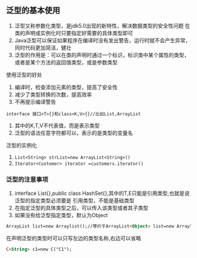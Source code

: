 ## 泛型的基本使用
1. 泛型又称参数化类型，是jdk5.0出现的新特性，解决数据类型的安全性问题
在类的声明或实例化时只要指定好需要的具体类型即可
2. Java泛型可以保证如果程序在编译时没有发出警告，运行时就不会产生异常，同时代码更加简洁，健壮
3. 泛型的作用是：可以在类的声明时通过一个标识，标识类中某个属性的类型，或者是某个方法的返回值类型，或是参数类型

使用泛型的好处
1. 编译时，检查添加元素的类型，提高了安全性
2. 减少了类型转换的次数，提高效率
3. 不再提示编译警告



```
interface 接口<T>{}和class<K,V>{}//比如List,ArrayList
```
1. 其中的K,T,V不代表值，而是表示类型
2. 泛型的语法任意字符都可以，表示的是类型的变量名


泛型的实例化
1. `List<String> strList=new ArrayList<String>()`
2. `Iterator<Customer> iterator =customers.iterator()`

### 泛型的注意事项
1. interface List<T>{},public class HashSet<E>{},其中的T,E只能是引用类型,也就是说泛型的指定类型必须要是
引用类型，不能是基础类型
2. 在指定泛型的具体类型之后，可以传入该类型或者其子类型
3. 如果没有给泛型指定类型，默认为Object
```html
ArrayList list=new Arraylist();//等价于ArrayList<Object> list=new Arraylist<Object>();
```
在声明泛型的类型时可以只写左边的类型名称,右边可以省略
```html
C<String> c1=new C("C1");
```


